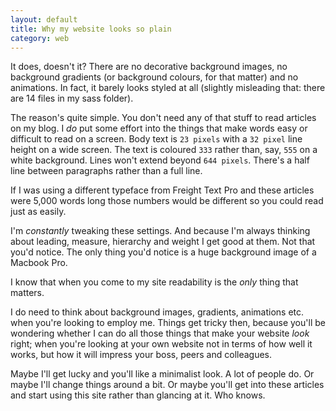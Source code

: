 ```yaml
---
layout: default
title: Why my website looks so plain
category: web
---
```


It does, doesn't it? There are no decorative background images, no background gradients (or background colours, for that matter) and no animations. In fact, it barely looks styled at all (slightly misleading that: there are 14 files in my sass folder).

The reason's quite simple. You don't need any of that stuff to read articles on my blog. I _do_ put some effort into the things that make words easy or difficult to read on a screen. Body text is `23 pixels` with a `32 pixel` line height on a wide screen. The text is coloured `333` rather than, say, `555` on a white background. Lines won't extend beyond `644 pixels`. There's a half line between paragraphs rather than a full line.

If I was using a different typeface from Freight Text Pro and these articles were 5,000 words long those numbers would be different so you could read just as easily.

I'm _constantly_ tweaking these settings. And because I'm always thinking about leading, measure, hierarchy and weight I get good at them. Not that you'd notice. The only thing you'd notice is a huge background image of a Macbook Pro.

I know that when you come to my site readability is the _only_ thing that matters.

I do need to think about background images, gradients, animations etc. when you're looking to employ me. Things get tricky then, because you'll be wondering whether I can do all those things that make your website _look_ right; when you're looking at your own website not in terms of how well it works, but how it will impress your boss, peers and colleagues.

Maybe I'll get lucky and you'll like a minimalist look. A lot of people do. Or maybe I'll change things around a bit. Or maybe you'll get into these articles and start using this site rather than glancing at it. Who knows.
